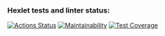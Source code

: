 ### Hexlet tests and linter status:
[![Actions Status](https://github.com/ArturAkhmetovSochi/java-project-78/actions/workflows/hexlet-check.yml/badge.svg)](https://github.com/ArturAkhmetovSochi/java-project-78/actions)
[![Maintainability](https://api.codeclimate.com/v1/badges/33ecf3234c76b37fae78/maintainability)](https://codeclimate.com/github/ArturAkhmetovSochi/java-project-78/maintainability)
[![Test Coverage](https://api.codeclimate.com/v1/badges/33ecf3234c76b37fae78/test_coverage)](https://codeclimate.com/github/ArturAkhmetovSochi/java-project-78/test_coverage)